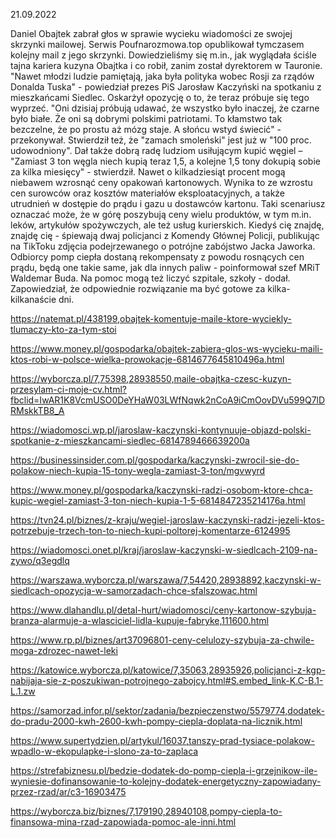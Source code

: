 21.09.2022

Daniel Obajtek zabrał głos w sprawie wycieku wiadomości ze swojej skrzynki mailowej. Serwis Poufnarozmowa.top opublikował tymczasem kolejny mail z jego skrzynki. Dowiedzieliśmy się m.in., jak wyglądała ściśle tajna kariera kuzyna Obajtka i co robił, zanim został dyrektorem w Tauronie. "Nawet młodzi ludzie pamiętają, jaka była polityka wobec Rosji za rządów Donalda Tuska" - powiedział prezes PiS Jarosław Kaczyński na spotkaniu z mieszkańcami Siedlec. Oskarżył opozycję o to, że teraz próbuje się tego wyprzeć. "Oni dzisiaj próbują udawać, że wszystko było inaczej, że czarne było białe. Że oni są dobrymi polskimi patriotami. To kłamstwo tak bezczelne, że po prostu aż mózg staje. A słońcu wstyd świecić" - przekonywał. Stwierdził też, że "zamach smoleński" jest już w "100 proc. udowodniony". Dał także dobrą radę ludziom usiłującym kupić węgiel – "Zamiast 3 ton węgla niech kupią teraz 1,5, a kolejne 1,5 tony dokupią sobie za kilka miesięcy" - stwierdził. Nawet o kilkadziesiąt procent mogą niebawem wzrosnąć ceny opakowań kartonowych. Wynika to ze wzrostu cen surowców oraz kosztów materiałów eksploatacyjnych, a także utrudnień w dostępie do prądu i gazu u dostawców kartonu. Taki scenariusz oznaczać może, że w górę poszybują ceny wielu produktów, w tym m.in. leków, artykułów spożywczych, ale też usług kurierskich. Kiedyś cię znajdę, znajdę cię - śpiewają dwaj policjanci z Komendy Głównej Policji, publikując na TikToku zdjęcia podejrzewanego o potrójne zabójstwo Jacka Jaworka. Odbiorcy pomp ciepła dostaną rekompensaty z powodu rosnących cen prądu, będą one takie same, jak dla innych paliw - poinformował szef MRiT Waldemar Buda. Na pomoc mogą też liczyć szpitale, szkoły - dodał. Zapowiedział, że odpowiednie rozwiązanie ma być gotowe za kilka-kilkanaście dni.

https://natemat.pl/438199,obajtek-komentuje-maile-ktore-wyciekly-tlumaczy-kto-za-tym-stoi

https://www.money.pl/gospodarka/obajtek-zabiera-glos-ws-wycieku-maili-ktos-robi-w-polsce-wielka-prowokacje-6814677645810496a.html

https://wyborcza.pl/7,75398,28938550,maile-obajtka-czesc-kuzyn-przesylam-ci-moje-cv.html?fbclid=IwAR1K8VcmUSO0DeYHaW03LWfNqwk2nCoA9iCmOovDVu599Q7lDRMskkTB8_A

https://wiadomosci.wp.pl/jaroslaw-kaczynski-kontynuuje-objazd-polski-spotkanie-z-mieszkancami-siedlec-6814789466639200a

https://businessinsider.com.pl/gospodarka/kaczynski-zwrocil-sie-do-polakow-niech-kupia-15-tony-wegla-zamiast-3-ton/mgvwyrd

https://www.money.pl/gospodarka/kaczynski-radzi-osobom-ktore-chca-kupic-wegiel-zamiast-3-ton-niech-kupia-1-5-6814847235214176a.html

https://tvn24.pl/biznes/z-kraju/wegiel-jaroslaw-kaczynski-radzi-jezeli-ktos-potrzebuje-trzech-ton-to-niech-kupi-poltorej-komentarze-6124995

https://wiadomosci.onet.pl/kraj/jaroslaw-kaczynski-w-siedlcach-2109-na-zywo/q3egdlq

https://warszawa.wyborcza.pl/warszawa/7,54420,28938892,kaczynski-w-siedlcach-opozycja-w-samorzadach-chce-sfalszowac.html

https://www.dlahandlu.pl/detal-hurt/wiadomosci/ceny-kartonow-szybuja-branza-alarmuje-a-wlasciciel-lidla-kupuje-fabryke,111600.html

https://www.rp.pl/biznes/art37096801-ceny-celulozy-szybuja-za-chwile-moga-zdrozec-nawet-leki

https://katowice.wyborcza.pl/katowice/7,35063,28935926,policjanci-z-kgp-nabijaja-sie-z-poszukiwan-potrojnego-zabojcy.html#S.embed_link-K.C-B.1-L.1.zw

https://samorzad.infor.pl/sektor/zadania/bezpieczenstwo/5579774,dodatek-do-pradu-2000-kwh-2600-kwh-pompy-ciepla-doplata-na-licznik.html

https://www.supertydzien.pl/artykul/16037,tanszy-prad-tysiace-polakow-wpadlo-w-ekopulapke-i-slono-za-to-zaplaca

https://strefabiznesu.pl/bedzie-dodatek-do-pomp-ciepla-i-grzejnikow-ile-wyniesie-dofinansowanie-to-kolejny-dodatek-energetyczny-zapowiadany-przez-rzad/ar/c3-16903475

https://wyborcza.biz/biznes/7,179190,28940108,pompy-ciepla-to-finansowa-mina-rzad-zapowiada-pomoc-ale-inni.html